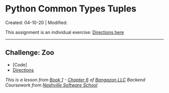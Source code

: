 # Python Common Types Tuples

Created: 04-10-20 | Modified:

This assignment is an individual exercise: [Directions here](https://github.com/TrinityTerry/py-commontypes-tuples/blob/master/directions/directions.md)

---

## Challenge: Zoo

- [Code]
- [Directions](https://github.com/TrinityTerry/py-commontypes-tuples/blob/master/directions/directions.md#instructions)


_This is a lesson from [Book 1](https://github.com/nashville-software-school/bangazon-llc/tree/master/book-1-orientation) - [Chapter 6](https://github.com/nashville-software-school/bangazon-llc/blob/master/book-1-orientation/chapters/DATA_STRUCTURES_TUPLE.md) of [Bangazon LLC](https://github.com/nashville-software-school/bangazon-llc) Backend Coursework from [Nashville Software School](https://github.com/nashville-software-school)_
